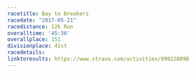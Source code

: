 ```yaml
---
racetitle: Bay to Breakers
racedate: "2017-05-21"
racedistance: 12k Run
overalltime: '45:36'
overallplace: 151
divisionplace: 41st
racedetails:
linktoresults: https://www.strava.com/activities/999228098
---
```



